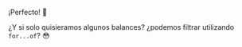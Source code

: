 ¡Perfecto! :clap:

¿Y si solo quisieramos algunos balances? ¿podemos filtrar utilizando `for...of`? :flushed: